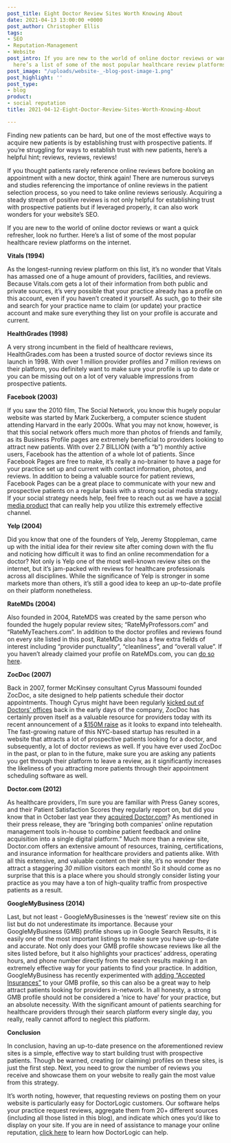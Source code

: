 ```yaml
---
post_title: Eight Doctor Review Sites Worth Knowing About
date: 2021-04-13 13:00:00 +0000
post_author: Christopher Ellis
tags:
- SEO
- Reputation-Management
- Website
post_intro: If you are new to the world of online doctor reviews or want a quick refresher,
  here’s a list of some of the most popular healthcare review platforms on the internet.
post_image: "/uploads/website-_-blog-post-image-1.png"
post_highlight: ''
post_type:
- blog
product:
- social reputation
title: 2021-04-12-Eight-Doctor-Review-Sites-Worth-Knowing-About

---
```

Finding new patients can be hard, but one of the most effective ways to acquire new patients is by establishing trust with prospective patients. If you’re struggling for ways to establish trust with new patients, here’s a helpful hint; reviews, reviews, reviews!

If you thought patients rarely reference online reviews before booking an appointment with a new doctor, think again! There are numerous surveys and studies referencing the importance of online reviews in the patient selection process, so you need to take online reviews seriously. Acquiring a steady stream of positive reviews is not only helpful for establishing trust with prospective patients but if leveraged properly, it can also work wonders for your website’s SEO.

If you are new to the world of online doctor reviews or want a quick refresher, look no further. Here’s a list of some of the most popular healthcare review platforms on the internet.

**Vitals (1994)**

As the longest-running review platform on this list, it’s no wonder that Vitals has amassed one of a huge amount of providers, facilities, and reviews. Because Vitals.com gets a lot of their information from both public and private sources, it’s very possible that your practice already has a profile on this account, even if you haven’t created it yourself. As such, go to their site and search for your practice name to claim (or update) your practice account and make sure everything they list on your profile is accurate and current.

**HealthGrades (1998)**

A very strong incumbent in the field of healthcare reviews, HealthGrades.com has been a trusted source of doctor reviews since its launch in 1998. With over 1 million provider profiles and 7 million reviews on their platform, you definitely want to make sure your profile is up to date or you can be missing out on a lot of very valuable impressions from prospective patients.

  
**Facebook (2003)**

If you saw the 2010 film, The Social Network, you know this hugely popular website was started by Mark Zuckerberg, a computer science student attending Harvard in the early 2000s. What you may not know, however, is that this social network offers much more than photos of friends and family, as its Business Profile pages are extremely beneficial to providers looking to attract new patients. With over 2.7 BILLION (with a “b”) monthly active users, Facebook has the attention of a whole lot of patients. Since Facebook Pages are free to make, it’s really a no-brainer to have a page for your practice set up and current with contact information, photos, and reviews. In addition to being a valuable source for patient reviews, Facebook Pages can be a great place to communicate with your new and prospective patients on a regular basis with a strong social media strategy. If your social strategy needs help, feel free to reach out as we have a [social media product](https://doctorlogic.com/growth-accelerators/medical-social-media-content) that can really help you utilize this extremely effective channel.

  
**Yelp (2004)**

Did you know that one of the founders of Yelp, Jeremy Stoppleman, came up with the initial idea for their review site after coming down with the flu and noticing how difficult it was to find an online recommendation for a doctor? Not only is Yelp one of the most well-known review sites on the internet, but it’s jam-packed with reviews for healthcare professionals across all disciplines. While the significance of Yelp is stronger in some markets more than others, it’s still a good idea to keep an up-to-date profile on their platform nonetheless.

  
**RateMDs (2004)**

Also founded in 2004, RateMDS was created by the same person who founded the hugely popular review sites; “RateMyProfessors.com” and “RateMyTeachers.com”. In addition to the doctor profiles and reviews found on every site listed in this post, RateMDs also has a few extra fields of interest including “provider punctuality”, “cleanliness”, and “overall value”. If you haven’t already claimed your profile on RateMDs.com, you can [do so here](https://www.ratemds.com/plans/doctor/).

**ZocDoc (2007)**

Back in 2007, former McKinsey consultant Cyrus Massoumi founded ZocDoc, a site designed to help patients schedule their doctor appointments. Though Cyrus might have been regularly [kicked out of Doctors’ offices](https://www.inc.com/chris-beier-and-daniel-wolfman/zocdoc-cyrus-massoumi-convinced-doctors-to-sign-up.html) back in the early days of the company, ZocDoc has certainly proven itself as a valuable resource for providers today with its recent announcement of a [$150M raise](https://www.mobihealthnews.com/news/zocdoc-lands-150m-looks-telehealth-future) as it looks to expand into telehealth. The fast-growing nature of this NYC-based startup has resulted in a website that attracts a lot of prospective patients looking for a doctor, and subsequently, a lot of doctor reviews as well. If you have ever used ZocDoc in the past, or plan to in the future, make sure you are asking any patients you get through their platform to leave a review, as it significantly increases the likeliness of you attracting more patients through their appointment scheduling software as well.

  
**Doctor.com (2012)**

As healthcare providers, I’m sure you are familiar with Press Ganey scores, and their Patient Satisfaction Scores they regularly report on, but did you know that in October last year they [acquired Doctor.com](https://www.mobihealthnews.com/news/press-ganey-acquires-doctorcom-secures-majority-stake-binary-fountain)? As mentioned in their press release, they are “bringing both companies' online reputation management tools in-house to combine patient feedback and online acquisition into a single digital platform.” Much more than a review site, Doctor.com offers an extensive amount of resources, training, certifications, and insurance information for healthcare providers and patients alike. With all this extensive, and valuable content on their site, it’s no wonder they attract a staggering _30 million_ visitors each month! So it should come as no surprise that this is a place where you should strongly consider listing your practice as you may have a ton of high-quality traffic from prospective patients as a result.

  
**GoogleMyBusiness (2014)**

Last, but not least - GoogleMyBusinesses is the ‘newest’ review site on this list but do not underestimate its importance. Because your GoogleMyBusiness (GMB) profile shows up in Google Search Results, it is easily one of the most important listings to make sure you have up-to-date and accurate. Not only does your GMB profile showcase reviews like all the sites listed before, but it also highlights your practices’ address, operating hours, and phone number directly from the search results making it an extremely effective way for your patients to find your practice. In addition, GoogleMyBusiness has recently experimented with [adding “Accepted Insurances”](https://support.google.com/business/answer/9798848?hl=en) to your GMB profile, so this can also be a great way to help attract patients looking for providers in-network. In all honesty, a strong GMB profile should not be considered a ‘nice to have’ for your practice, but an absolute necessity. With the significant amount of patients searching for healthcare providers through their search platform every single day, you really, really cannot afford to neglect this platform.

  
**Conclusion**

In conclusion, having an up-to-date presence on the aforementioned review sites is a simple, effective way to start building trust with prospective patients. Though be warned, creating (or claiming) profiles on these sites, is just the first step. Next, you need to grow the number of reviews you receive and showcase them on your website to really gain the most value from this strategy.  
  
It’s worth noting, however, that requesting reviews on posting them on your website is particularly easy for DoctorLogic customers. Our software helps your practice request reviews, aggregate them from 20+ different sources (including all those listed in this blog), and indicate which ones you’d like to display on your site. If you are in need of assistance to manage your online reputation, [click here](https://doctorlogic.com/online-reputation-management-doctors) to learn how DoctorLogic can help.